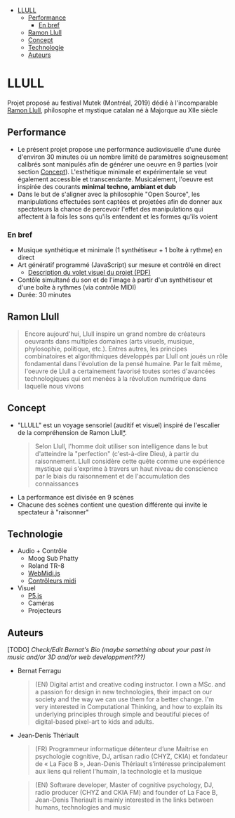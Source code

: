 - [LLULL](#llull)
  - [Performance](#performance)
    - [En bref](#en-bref)
  - [Ramon Llull](#ramon-llull)
  - [Concept](#concept)
  - [Technologie](#technologie)
  - [Auteurs](#auteurs)


# LLULL
Projet proposé au festival Mutek (Montréal, 2019) dédié à l'incomparable [Ramon Llull](https://en.wikipedia.org/wiki/Ramon_Llull), philosophe et mystique catalan né à Majorque au XIIe siècle

## Performance
* Le présent projet propose une performance audiovisuelle d'une durée d'environ 30 minutes où un nombre limité de paramètres soigneusement calibrés sont manipulés afin de générer une oeuvre en 9 parties (voir section [Concept](#concept)). L'esthétique minimale et expérimentale se veut également accessible et transcendante. Musicalement, l'oeuvre est inspirée des courants **minimal techno, ambiant et dub**
* Dans le but de s'aligner avec la philosophie "Open Source", les manipulations effectuées sont captées et projetées afin de donner aux spectateurs la chance de percevoir l'effet des manipulations qui affectent à la fois les sons qu'ils entendent et les formes qu'ils voient

### En bref
* Musique synthétique et minimale (1 synthétiseur + 1 boîte à rythme) en direct
* Art génératif programmé (JavaScript) sur mesure et contrôlé en direct
  * [Description du volet visuel du projet (PDF)](/PDF/LLULL-visuals-v1.pdf)
* Contôle simultané du son et de l'image à partir d'un synthétiseur et d'une boîte à rythmes (via contrôle MIDI)
* Durée: 30 minutes

## Ramon Llull

>Encore aujourd'hui, Llull inspire un grand nombre de créateurs oeuvrants dans multiples domaines (arts visuels, musique, phylosophie, politique, etc.). Entres autres, les principes combinatoires et algorithmiques développés par Llull ont joués un rôle fondamental dans l'évolution de la pensé humaine. Par le fait même, l'oeuvre de Llull a certainement favorisé toutes sortes d'avancées technologiques qui ont menées à la révolution numérique dans laquelle nous vivons

## Concept
* "LLULL" est un voyage sensoriel (auditif et visuel) inspiré de l'escalier de la compréhension de Ramon Llull[*](https://monestiravellanes.wordpress.com/2009/01/30/lescala-de-lenteniment-llull-al-monestir-de-les-avellanes/). 
  >Selon Llull, l'homme doit utiliser son intelligence dans le but d'atteindre la "perfection" (c'est-à-dire Dieu), à partir du raisonnement. Llull considère cette quête comme une expérience mystique qui s'exprime à travers un haut niveau de conscience par le biais du raisonnement et de l'accumulation des connaissances
* La performance est divisée en 9 scènes
* Chacune des scènes contient une question différente qui invite le spectateur à "raisonner"

## Technologie
* Audio + Contrôle
  * Moog Sub Phatty
  * Roland TR-8
  * [WebMidi.js](http://djipco.github.io/webmidi/latest/classes/WebMidi.html)
  * [Contrôleurs midi](https://d16rm6ap8dyyo6.cloudfront.net/product_images/images/000/001/491/medium/Black_34_zoomed.jpg?1398722121)
* Visuel
  * [P5.js](https://p5js.org/examples/simulate-particle-system.html)
  * Caméras
  * Projecteurs

## Auteurs
[TODO] *Check/Edit Bernat's Bio (maybe something about your past in music and/or 3D and/or web developpment???)*
* Bernat Ferragu
  >(EN) Digital artist and creative coding instructor. I own a MSc. and a passion for design in new technologies, their impact on our society and the way we can use them for a better change. I'm very interested in Computational Thinking, and how to explain its underlying principles through simple and beautiful pieces of digital-based pixel-art to kids and adults.
* Jean-Denis Thériault
  >(FR) Programmeur informatique détenteur d’une Maitrise en psychologie cognitive, DJ, artisan radio (CHYZ, CKIA) et fondateur de « La Face B », Jean-Denis Thériault s’intéresse principalement aux liens qui relient l'humain, la technologie et la musique

  >(EN) Software developer, Master of cognitive psychology, DJ, radio producer (CHYZ and CKIA FM) and founder of La Face B, Jean-Denis Theriault is mainly interested in the links between humans, technologies and music